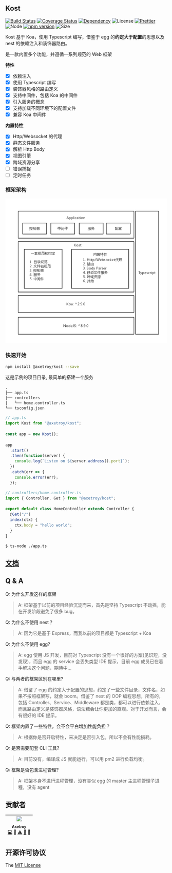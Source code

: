 ## Kost

[![Build Status](https://travis-ci.org/axetroy/kost.svg?branch=master)](https://travis-ci.org/axetroy/kost)
[![Coverage Status](https://coveralls.io/repos/github/axetroy/kost/badge.svg?branch=master)](https://coveralls.io/github/axetroy/kost?branch=master)
[![Dependency](https://david-dm.org/axetroy/kost.svg)](https://david-dm.org/axetroy/kost)
![License](https://img.shields.io/badge/license-MIT-green.svg)
[![Prettier](https://img.shields.io/badge/Code%20Style-Prettier-green.svg)](https://github.com/prettier/prettier)
![Node](https://img.shields.io/badge/node-%3E=8.9-blue.svg?style=flat-square)
[![npm version](https://badge.fury.io/js/%40axetroy%2Fkost.svg)](https://badge.fury.io/js/%40axetroy%2Fkost)
![Size](https://github-size-badge.herokuapp.com/axetroy/kost.svg)

Kost 基于 Koa，使用 Typescript 编写，借鉴于 egg 的**约定大于配置**的思想以及 nest 的依赖注入和装饰器路由。

是一款内置多个功能，并遵循一系列规范的 Web 框架

**特性**

* [x] 依赖注入
* [x] 使用 Typescript 编写
* [x] 装饰器风格的路由定义
* [x] 支持中间件，包括 Koa 的中间件
* [x] 引入服务的概念
* [x] 支持加载不同环境下的配置文件
* [x] 兼容 Koa 中间件

**内置特性**

* [x] Http/Websocket 的代理
* [x] 静态文件服务
* [x] 解析 Http Body
* [x] 视图引擎
* [x] 跨域资源分享
* [ ] 错误捕捉
* [ ] 定时任务

### 框架架构

![kost](https://raw.githubusercontent.com/axetroy/kost/master/kost.png)

### 快速开始

```bash
npm install @axetroy/kost --save
```

这是示例的项目目录, 最简单的搭建一个服务

```
.
├── app.ts
├── controllers
│   └── home.controller.ts
└── tsconfig.json
```

```typescript
// app.ts
import Kost from "@axetroy/kost";

const app = new Kost();

app
  .start()
  .then(function(server) {
    console.log(`Listen on ${server.address().port}`);
  })
  .catch(err => {
    console.error(err);
  });
```

```typescript
// controllers/home.controller.ts
import { Controller, Get } from "@axetroy/kost";

export default class HomeController extends Controller {
  @Get("/")
  index(ctx) {
    ctx.body = "hello world";
  }
}
```

```bash
$ ts-node ./app.ts
```

## [文档](https://github.com/axetroy/kost/blob/master/doc/useage.md)

## Q & A

Q: 为什么开发这样的框架

> A: 框架基于以前的项目经验沉淀而来，首先是坚持 Typescript 不动摇，能在开发阶段避免了很多 bug。

Q: 为什么不使用 nest？

> A: 因为它是基于 Express，而我以前的项目都是 Typescript + Koa

Q: 为什么不使用 egg?

> A: egg 使用 JS 开发，目前对 Typescript 没有一个很好的方案(见识短，没发现)，而且 egg 的 service 会丢失类型 IDE 提示，目前 egg 成员已在着手解决这个问题，期待中...

Q: 与两者的框架区别在哪里?

> A: 借鉴了 egg 的约定大于配置的思想，约定了一些文件目录，文件名，如果不按照框架写，就会 boom。借鉴了 nest 的 OOP 编程思想，所有的，包括 Controller、Service、Middleware 都是类，都可以进行依赖注入，而且路由定义是装饰器风格，语法糖会让你更加的直观。对于开发而言，会有很好的 IDE 提示。

Q: 框架内置了一些特性，会不会平白增加性能负担？

> A: 根据你是否开启特性，来决定是否引入包，所以不会有性能损耗。

Q: 是否需要配套 CLI 工具?

> A: 目前没有，编译成 JS 就能运行，可以用 pm2 进行负载均衡。

Q: 框架是否包含进程管理?

> A: 框架本身不进行进程管理，没有类似 egg 的 master 主进程管理子进程，没有 agent

## 贡献者

<!-- ALL-CONTRIBUTORS-LIST:START - Do not remove or modify this section -->

| [<img src="https://avatars1.githubusercontent.com/u/9758711?v=3" width="100px;"/><br /><sub>Axetroy</sub>](http://axetroy.github.io)<br />[💻](https://github.com/axetroy/kost/commits?author=axetroy) 🔌 [⚠️](https://github.com/axetroy/kost/commits?author=axetroy) [🐛](https://github.com/axetroy/kost/issues?q=author%3Aaxetroy) 🎨 |
| :---------------------------------------------------------------------------------------------------------------------------------------------------------------------------------------------------------------------------------------------------------------------------------------------------------------------------------------: |


<!-- ALL-CONTRIBUTORS-LIST:END -->

## 开源许可协议

The [MIT License](https://github.com/axetroy/kost/blob/master/LICENSE)
